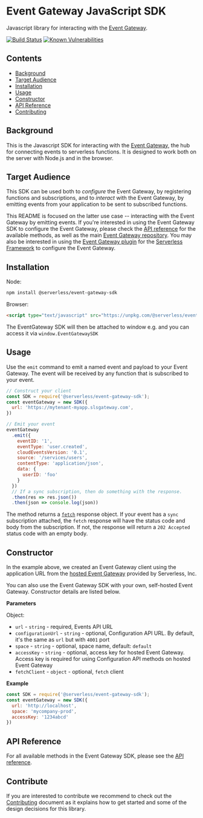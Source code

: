 # Event Gateway JavaScript SDK

Javascript library for interacting with the [Event Gateway](https://github.com/serverless/event-gateway).

[![Build Status](https://travis-ci.org/serverless/event-gateway-sdk.svg?branch=master)](https://travis-ci.org/serverless/event-gateway-sdk)
[![Known Vulnerabilities](https://snyk.io/test/github/serverless/event-gateway-sdk/badge.svg)](https://snyk.io/test/github/serverless/event-gateway-sdk)

## Contents

- [Background](#background)
- [Target Audience](#target-audience)
- [Installation](#installation)
- [Usage](#usage)
- [Constructor](#constructor)
- [API Reference](#api-reference)
- [Contributing](#contributing)

## Background

This is the Javascript SDK for interacting with the [Event Gateway](https://github.com/serverless/event-gateway), the hub for connecting events to serverless functions. It is designed to work both on the server with Node.js and in the browser.

## Target Audience

This SDK can be used both to *configure* the Event Gateway, by registering functions and subscriptions, and to *interact* with the Event Gateway, by emitting events from your application to be sent to subscribed functions.

This README is focused on the latter use case -- interacting with the Event Gateway by emitting events. If you're interested in using the Event Gateway SDK to configure the Event Gateway, please check the [API reference](./docs/api.md) for the available methods, as well as the main [Event Gateway repository](https://github.com/serverless/event-gateway). You may also be interested in using the [Event Gateway plugin](https://github.com/serverless/serverless-event-gateway-plugin) for the [Serverless Framework](https://github.com/serverless/serverless) to configure the Event Gateway.

## Installation

Node:

```bash
npm install @serverless/event-gateway-sdk
```

Browser:

```html
<script type="text/javascript" src="https://unpkg.com/@serverless/event-gateway-sdk@latest/dist/event-gateway-sdk.min.js"></script>
```

The EventGateway SDK will then be attached to window e.g. and you can access it via `window.EventGatewaySDK`

## Usage

Use the `emit` command to emit a named event and payload to your Event Gateway. The event will be received by any function that is subscribed to your event.

```javascript
// Construct your client
const SDK = require('@serverless/event-gateway-sdk');
const eventGateway = new SDK({
  url: 'https://mytenant-myapp.slsgateway.com',
})

// Emit your event
eventGateway
  .emit({
    eventID: '1',
    eventType: 'user.created',
    cloudEventsVersion: '0.1',
    source: '/services/users',
    contentType: 'application/json',
    data: {
      userID: 'foo'
    }
  })
  // If a sync subscription, then do something with the response.
  .then(res => res.json())
  .then(json => console.log(json))
```

The method returns a [`fetch`](https://github.com/bitinn/node-fetch) response object. If your event has a `sync` subscription attached, the `fetch` response will have the status code and body from the subscription. If not, the response will return a `202 Accepted` status code with an empty body.

## Constructor

In the example above, we created an Event Gateway client using the application URL from the [hosted Event Gateway](https://dashboard.serverless.com/) provided by Serverless, Inc. 

You can also use the Event Gateway SDK with your own, self-hosted Event Gateway. Constructor details are listed below.

**Parameters**

Object:

- `url` - `string` - required, Events API URL
- `configurationUrl` - `string` -  optional, Configuration API URL. By default, it's the same as `url` but with `4001` port
- `space` - `string` - optional, space name, default: `default`
- `accessKey` - `string` - optional, access key for hosted Event Gateway. Access key is required for using Configuration API methods on hosted Event Gateway
- `fetchClient` - `object` - optional, `fetch` client

**Example**

```js
const SDK = require('@serverless/event-gateway-sdk');
const eventGateway = new SDK({
  url: 'http://localhost',
  space: 'mycompany-prod',
  accessKey: '1234abcd'
})
```

## API Reference

For all available methods in the Event Gateway SDK, please see the [API reference](./docs/api.md).

## Contribute

If you are interested to contribute we recommend to check out the [Contributing](https://github.com/serverless/event-gateway-sdk/blob/master/CONTRIBUTING.md) document as it explains how to get started and some of the design decisions for this library.
